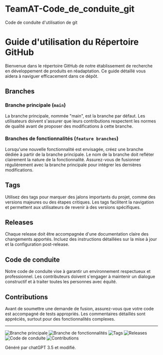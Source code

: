 # TeamAT-Code_de_conduite_git
Code de conduite d'utilisation de git 

# Guide d'utilisation du Répertoire GitHub

Bienvenue dans le répertoire GitHub de notre établissement de recherche en développement de produits en réadaptation. Ce guide détaillé vous aidera à naviguer efficacement dans ce dépôt.

## Branches

### Branche principale (`main`)

La branche principale, nommée "main", est la branche par défaut. Les utilisateurs doivent s'assurer que leurs contributions respectent les normes de qualité avant de proposer des modifications à cette branche.

### Branches de fonctionnalités (`feature branches`)

Lorsqu'une nouvelle fonctionnalité est envisagée, créez une branche dédiée à partir de la branche principale. Le nom de la branche doit refléter clairement la nature de la fonctionnalité. Assurez-vous de fusionner régulièrement avec la branche principale pour intégrer les dernières modifications.

## Tags

Utilisez des tags pour marquer des jalons importants du projet, comme des versions majeures ou des étapes critiques. Les tags facilitent la navigation et permettent aux utilisateurs de revenir à des versions spécifiques.

## Releases

Chaque release doit être accompagnée d'une documentation claire des changements apportés. Incluez des instructions détaillées sur la mise à jour et la configuration post-release.

## Code de conduite

Notre code de conduite vise à garantir un environnement respectueux et professionnel. Les contributeurs doivent s'engager à maintenir un dialogue constructif et à traiter toutes les personnes avec équité.

## Contributions

Avant de soumettre une demande de fusion, assurez-vous que votre code est accompagné de tests appropriés. Les commentaires détaillés sont appréciés, surtout pour des fonctionnalités complexes.

---

![Branche principale](url_image_main)
![Branche de fonctionnalités](url_image_feature_branch)
![Tags](url_image_tags)
![Releases](url_image_releases)
![Code de conduite](url_image_code_of_conduct)
![Contributions](url_image_contributions)

Généré par chatGPT 3.5 et modifié.
